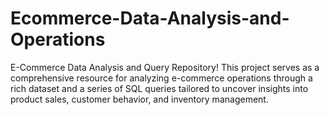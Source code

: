 # Ecommerce-Data-Analysis-and-Operations

E-Commerce Data Analysis and Query Repository! This project serves as a comprehensive resource for analyzing e-commerce operations through a rich dataset and a series of SQL queries tailored to uncover insights into product sales, customer behavior, and inventory management.
